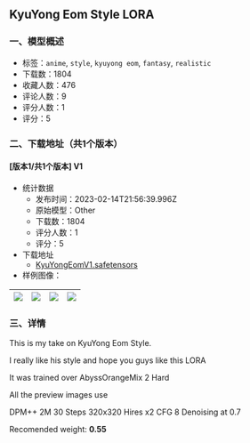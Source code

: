 ## KyuYong Eom Style LORA
### 一、模型概述

- 标签：`anime`, `style`, `kyuyong eom`, `fantasy`, `realistic`
- 下载数：1804
- 收藏人数：476
- 评论人数：9
- 评分人数：1
- 评分：5

### 二、下载地址（共1个版本）

#### [版本1/共1个版本] V1

- 统计数据
  - 发布时间：2023-02-14T21:56:39.996Z
  - 原始模型：Other
  - 下载数：1804
  - 评分人数：1
  - 评分：5
- 下载地址
  - [KyuYongEomV1.safetensors](https://civitai.com/api/download/models/9614)
- 样例图像：

| <img src="https://image.civitai.com/xG1nkqKTMzGDvpLrqFT7WA/da9931ef-3fb3-431c-965d-a5c3e9f0bc00/width=450/92854.jpeg" /> | <img src="https://image.civitai.com/xG1nkqKTMzGDvpLrqFT7WA/e23d104a-06c7-4519-81cf-8f310a621400/width=450/92872.jpeg" /> | <img src="https://image.civitai.com/xG1nkqKTMzGDvpLrqFT7WA/6c17573d-d890-4c2c-e32b-2f0fba2fd600/width=450/92871.jpeg" /> | <img src="https://image.civitai.com/xG1nkqKTMzGDvpLrqFT7WA/22705fb6-b506-4081-b033-cf94aaffe200/width=450/92870.jpeg" /> |
| ---- | ---- | ---- | ---- |


### 三、详情
<p>This is my take on KyuYong Eom Style.</p><p>I really like his style and hope you guys like this LORA</p><p>It was trained over AbyssOrangeMix 2 Hard</p><p>All the preview images use</p><p>DPM++ 2M 30 Steps 320x320 Hires x2 CFG 8 Denoising at 0.7</p><p>Recomended weight: <strong>0.55</strong></p>